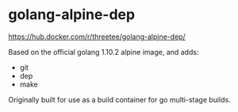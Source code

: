 # golang-alpine-dep

https://hub.docker.com/r/threetee/golang-alpine-dep/

Based on the official golang 1.10.2 alpine image, and adds:
- git
- dep
- make

Originally built for use as a build container for go multi-stage builds.